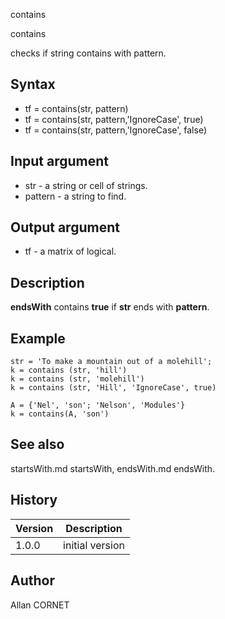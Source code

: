 



contains


contains

checks if string contains with pattern.

## Syntax

- tf = contains(str, pattern)
- tf = contains(str, pattern,'IgnoreCase', true)
- tf = contains(str, pattern,'IgnoreCase', false)

## Input argument

 - str - a string or cell of strings.
 - pattern - a string to find.

## Output argument

 - tf - a matrix of logical.

## Description

<b>endsWith</b> contains <b>true</b> if <b>str</b> ends with <b>pattern</b>.

## Example

```Nelson
str = 'To make a mountain out of a molehill';
k = contains (str, 'hill')
k = contains (str, 'molehill')
k = contains (str, 'Hill', 'IgnoreCase', true)

A = {'Nel', 'son'; 'Nelson', 'Modules'}
k = contains(A, 'son')
```

## See also

startsWith.md startsWith, endsWith.md endsWith.
## History

|Version|Description|
|------|------|
|1.0.0|initial version|


## Author

Allan CORNET



